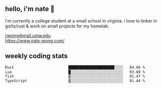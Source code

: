 ## hello, i'm nate 👋
i'm currently a college student at a small school in virginia. i love to tinker in go/ts/rust & work on small projects for my homelab.

nwong@mail.umw.edu <br/>
https://www.nate-wong.com/

## weekly coding stats
<!--START_SECTION:waka-->

```txt
Rust                         █████████████████████░░░░   84.66 %
Lua                          █░░░░░░░░░░░░░░░░░░░░░░░░   03.88 %
fish                         ▒░░░░░░░░░░░░░░░░░░░░░░░░   01.47 %
TypeScript                   ▒░░░░░░░░░░░░░░░░░░░░░░░░   01.44 %
```

<!--END_SECTION:waka-->

